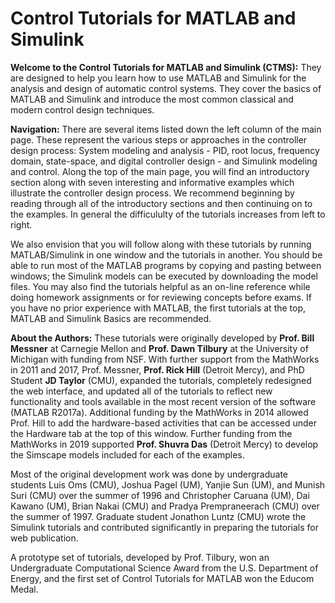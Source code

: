  # Control Tutorials for MATLAB and Simulink



**Welcome to the Control Tutorials for MATLAB and Simulink (CTMS):** They are designed to help you learn how to use MATLAB and Simulink for the analysis and design of automatic control systems. They cover the basics of MATLAB and Simulink and introduce the most common classical and modern control design techniques.

**Navigation:** There are several items listed down the left column of the main page. These represent the various steps or approaches in the controller design process: System modeling and analysis - PID, root locus, frequency domain, state-space, and digital controller design - and Simulink modeling and control. Along the top of the main page, you will find an introductory section along with seven interesting and informative examples which illustrate the controller design process. We recommend beginning by reading through all of the introductory sections and then continuing on to the examples. In general the difficululty of the tutorials increases from left to right.

We also envision that you will follow along with these tutorials by running MATLAB/Simulink in one window and the tutorials in another. You should be able to run most of the MATLAB programs by copying and pasting between windows; the Simulink models can be executed by downloading the model files. You may also find the tutorials helpful as an on-line reference while doing homework assignments or for reviewing concepts before exams. If you have no prior experience with MATLAB, the first tutorials at the top, MATLAB and Simulink Basics are recommended. 

 **About the Authors:** These tutorials were originally developed by **Prof. Bill Messner** at Carnegie Mellon and **Prof. Dawn Tilbury** at the University of Michigan with funding from NSF. With further support from the MathWorks in 2011 and 2017, Prof. Messner, **Prof. Rick Hill** (Detroit Mercy), and PhD Student **JD Taylor** (CMU), expanded the tutorials, completely redesigned the web interface, and updated all of the tutorials to reflect new functionality and tools available in the most recent version of the software (MATLAB R2017a). Additional funding by the MathWorks in 2014 allowed Prof. Hill to add the hardware-based activities that can be accessed under the Hardware tab at the top of this window. Further funding from the MathWorks in 2019 supported **Prof. Shuvra Das** (Detroit Mercy) to develop the Simscape models included for each of the examples.

Most of the original development work was done by undergraduate students Luis Oms (CMU), Joshua Pagel (UM), Yanjie Sun (UM), and Munish Suri (CMU) over the summer of 1996 and Christopher Caruana (UM), Dai Kawano (UM), Brian Nakai (CMU) and Pradya Prempraneerach (CMU) over the summer of 1997. Graduate student Jonathon Luntz (CMU) wrote the Simulink tutorials and contributed significantly in preparing the tutorials for web publication.

A prototype set of tutorials, developed by Prof. Tilbury, won an Undergraduate Computational Science Award from the U.S. Department of Energy, and the first set of Control Tutorials for MATLAB won the Educom Medal. 